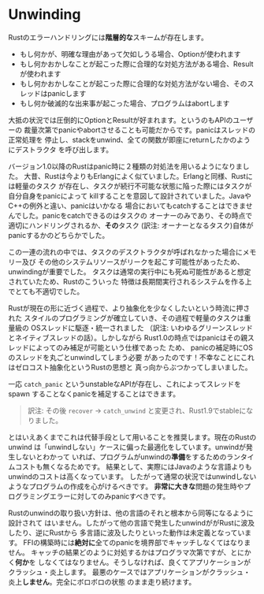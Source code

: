 # Unwinding

<!--
Rust has a *tiered* error-handling scheme:
-->
Rustのエラーハンドリングには**階層的な**スキームが存在します。

<!--
* If something might reasonably be absent, Option is used.
* If something goes wrong and can reasonably be handled, Result is used.
* If something goes wrong and cannot reasonably be handled, the thread panics.
* If something catastrophic happens, the program aborts.
-->
* もし何かが、明確な理由があって欠如しうる場合、Optionが使われます
* もし何かおかしなことが起こった際に合理的な対処方法がある場合、Resultが使われます
* もし何かおかしなことが起こった際に合理的な対処方法がない場合、そのスレッドはpanicします
* もし何か破滅的な出来事が起こった場合、プログラムはabortします

<!--
Option and Result are overwhelmingly preferred in most situations, especially
since they can be promoted into a panic or abort at the API user's discretion.
Panics cause the thread to halt normal execution and unwind its stack, calling
destructors as if every function instantly returned.
-->
大抵の状況では圧倒的にOptionとResultが好まれます。というのもAPIのユーザーの
裁量次第でpanicやabortさせることも可能だからです。panicはスレッドの正常処理を
停止し、stackをunwind、全ての関数が即座にreturnしたかのようにデストラクタ
を呼び出します。

<!--
As of 1.0, Rust is of two minds when it comes to panics. In the long-long-ago,
Rust was much more like Erlang. Like Erlang, Rust had lightweight tasks,
and tasks were intended to kill themselves with a panic when they reached an
untenable state. Unlike an exception in Java or C++, a panic could not be
caught at any time. Panics could only be caught by the owner of the task, at which
point they had to be handled or *that* task would itself panic.
-->
バージョン1.0以降のRustはpanic時に２種類の対処法を用いるようになりました。
大昔、Rustは今よりもErlangによく似ていました。Erlangと同様、Rustには軽量のタスク
が存在し、タスクが続行不可能な状態に陥った際にはタスクが自分自身をpanicによって
killすることを意図して設計されていました。JavaやC++の例外と違い、panicはいかなる
場合においてもcatchすることはできませんでした。panicをcatchできるのはタスクの
オーナーのみであり、その時点で適切にハンドリングされるか、**その**タスク
(訳注: オーナーとなるタスク)自体がpanicするかのどちらかでした。

<!--
Unwinding was important to this story because if a task's
destructors weren't called, it would cause memory and other system resources to
leak. Since tasks were expected to die during normal execution, this would make
Rust very poor for long-running systems!
-->
この一連の流れの中では、タスクのデスクトラクタが呼ばれなかった場合にメモリー及び
その他のシステムリソースがリークを起こす可能性があったため、unwindingが重要でした。
タスクは通常の実行中にも死ぬ可能性があると想定されていたため、Rustのこういった
特徴は長期間実行されるシステムを作る上でとても不適切でした。

<!--
As the Rust we know today came to be, this style of programming grew out of
fashion in the push for less-and-less abstraction. Light-weight tasks were
killed in the name of heavy-weight OS threads. Still, on stable Rust as of 1.0
panics can only be caught by the parent thread. This means catching a panic
requires spinning up an entire OS thread! This unfortunately stands in conflict
to Rust's philosophy of zero-cost abstractions.
-->
Rustが現在の形に近づく過程で、より抽象化を少なくしたいという時流に押された
スタイルのプログラミングが確立していき、その過程で軽量のタスクは重量級の
OSスレッドに駆逐・統一されました
（訳注: いわゆるグリーンスレッドとネイティブスレッドの話）。しかしながら
Rust1.0の時点ではpanicはその親スレッドによってのみ補足が可能という仕様であった
ため、 panicの補足時にOSのスレッドを丸ごとunwindしてしまう必要
があったのです！不幸なことにこれはゼロコスト抽象化というRustの思想と
真っ向からぶつかってしまいました。

<!--
There is an unstable API called `catch_panic` that enables catching a panic
without spawning a thread. Still, we would encourage you to only do this
sparingly. In particular, Rust's current unwinding implementation is heavily
optimized for the "doesn't unwind" case. If a program doesn't unwind, there
should be no runtime cost for the program being *ready* to unwind. As a
consequence, actually unwinding will be more expensive than in e.g. Java.
Don't build your programs to unwind under normal circumstances. Ideally, you
should only panic for programming errors or *extreme* problems.
-->
一応 `catch_panic` というunstableなAPIが存在し、これによってスレッドをspawn
することなくpanicを補足することはできます。

> 訳注: その後 `recover` -> `catch_unwind` と変更され、Rust1.9でstableになりました。

とはいえあくまでこれは代替手段として用いることを推奨します。現在のRustのunwind
は「unwindしない」ケースに偏った最適化をしています。unwindが発生しないとわかって
いれば、プログラムがunwindの**準備**をするためのランタイムコストも無くなるためです。
結果として、実際にはJavaのような言語よりもunwindのコストは高くなっています。
したがって通常の状況ではunwindしないようなプログラムの作成を心がけるべきです。
**非常に大きな**問題の発生時やプログラミングエラーに対してのみpanicすべきです。

<!--
Rust's unwinding strategy is not specified to be fundamentally compatible
with any other language's unwinding. As such, unwinding into Rust from another
language, or unwinding into another language from Rust is Undefined Behavior.
You must *absolutely* catch any panics at the FFI boundary! What you do at that
point is up to you, but *something* must be done. If you fail to do this,
at best, your application will crash and burn. At worst, your application *won't*
crash and burn, and will proceed with completely clobbered state.
-->
Rustのunwindの取り扱い方針は、他の言語のそれと根本から同等になるように設計されて
はいません。したがって他の言語で発生したunwindががRustに波及したり、逆にRustから
多言語に波及したりといった動作は未定義となっています。
FFIの構築時には**絶対に**全てのpanicを境界部でキャッチしなくてはなりません。
キャッチの結果どのように対処するかはプログラマ次第ですが、とにかく**何か**を
しなくてはなりません。そうしなければ、良くてアプリケーションがクラッシュ・炎上します。
最悪のケースではアプリケーションがクラッシュ・炎上**しません**。完全にボロボロの状態
のまま走り続けます。
